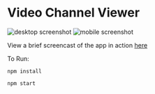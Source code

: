 # Video Channel Viewer

![desktop screenshot](https://s8.postimg.org/xi0x81291/desktop_screenshot.png)
![mobile screenshot](https://s8.postimg.org/dywbyo3hh/mobile_screenshot.png)

View a brief screencast of the app in action [here](http://g.recordit.co/huJOtA0Vqu.gif)

To Run:

`npm install`

`npm start`
